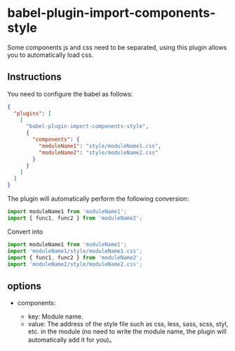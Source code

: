 # babel-plugin-import-components-style

Some components js and css need to be separated, using this plugin allows you to automatically load css.

## Instructions

You need to configure the babel as follows:

```json
{
  "plugins": [
    [
      "babel-plugin-import-components-style",
      {
        "components": {
          "moduleName1": "style/moduleName1.css",
          "moduleName2": "style/moduleName2.css" 
        }
      }
    ]
  ]
}
```

The plugin will automatically perform the following conversion:

```javascript
import moduleName1 from 'moduleName1';
import { func1, func2 } from 'moduleName2';
```

Convert into

```javascript
import moduleName1 from 'moduleName1';
import 'moduleName1/style/moduleName1.css';
import { func1, func2 } from 'moduleName2';
import 'moduleName2/style/moduleName2.css';
```
## options

* components<object>:
  * key: Module name.
  * value<string>: The address of the style file such as css, less, sass, scss, styl, etc. in the module (no need to write the module name, the plugin will automatically add it for you)。
